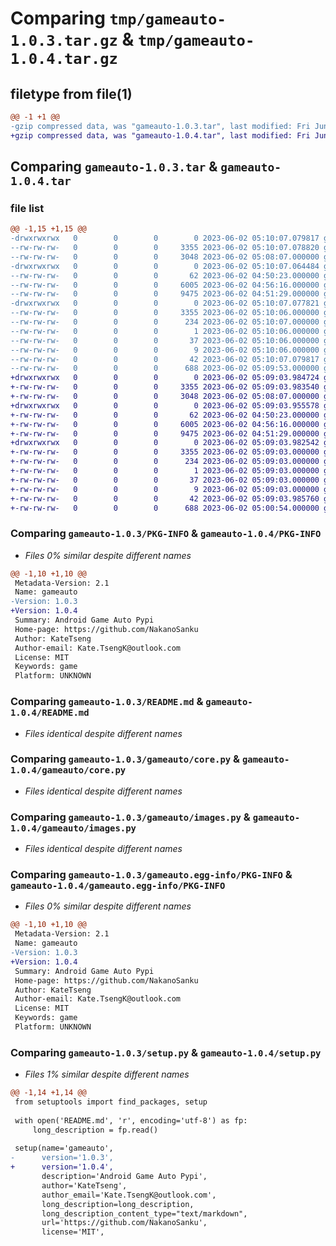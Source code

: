 # Comparing `tmp/gameauto-1.0.3.tar.gz` & `tmp/gameauto-1.0.4.tar.gz`

## filetype from file(1)

```diff
@@ -1 +1 @@
-gzip compressed data, was "gameauto-1.0.3.tar", last modified: Fri Jun  2 05:10:07 2023, max compression
+gzip compressed data, was "gameauto-1.0.4.tar", last modified: Fri Jun  2 05:09:03 2023, max compression
```

## Comparing `gameauto-1.0.3.tar` & `gameauto-1.0.4.tar`

### file list

```diff
@@ -1,15 +1,15 @@
-drwxrwxrwx   0        0        0        0 2023-06-02 05:10:07.079817 gameauto-1.0.3/
--rw-rw-rw-   0        0        0     3355 2023-06-02 05:10:07.078820 gameauto-1.0.3/PKG-INFO
--rw-rw-rw-   0        0        0     3048 2023-06-02 05:08:07.000000 gameauto-1.0.3/README.md
-drwxrwxrwx   0        0        0        0 2023-06-02 05:10:07.064484 gameauto-1.0.3/gameauto/
--rw-rw-rw-   0        0        0       62 2023-06-02 04:50:23.000000 gameauto-1.0.3/gameauto/__init__.py
--rw-rw-rw-   0        0        0     6005 2023-06-02 04:56:16.000000 gameauto-1.0.3/gameauto/core.py
--rw-rw-rw-   0        0        0     9475 2023-06-02 04:51:29.000000 gameauto-1.0.3/gameauto/images.py
-drwxrwxrwx   0        0        0        0 2023-06-02 05:10:07.077821 gameauto-1.0.3/gameauto.egg-info/
--rw-rw-rw-   0        0        0     3355 2023-06-02 05:10:06.000000 gameauto-1.0.3/gameauto.egg-info/PKG-INFO
--rw-rw-rw-   0        0        0      234 2023-06-02 05:10:07.000000 gameauto-1.0.3/gameauto.egg-info/SOURCES.txt
--rw-rw-rw-   0        0        0        1 2023-06-02 05:10:06.000000 gameauto-1.0.3/gameauto.egg-info/dependency_links.txt
--rw-rw-rw-   0        0        0       37 2023-06-02 05:10:06.000000 gameauto-1.0.3/gameauto.egg-info/requires.txt
--rw-rw-rw-   0        0        0        9 2023-06-02 05:10:06.000000 gameauto-1.0.3/gameauto.egg-info/top_level.txt
--rw-rw-rw-   0        0        0       42 2023-06-02 05:10:07.079817 gameauto-1.0.3/setup.cfg
--rw-rw-rw-   0        0        0      688 2023-06-02 05:09:53.000000 gameauto-1.0.3/setup.py
+drwxrwxrwx   0        0        0        0 2023-06-02 05:09:03.984724 gameauto-1.0.4/
+-rw-rw-rw-   0        0        0     3355 2023-06-02 05:09:03.983540 gameauto-1.0.4/PKG-INFO
+-rw-rw-rw-   0        0        0     3048 2023-06-02 05:08:07.000000 gameauto-1.0.4/README.md
+drwxrwxrwx   0        0        0        0 2023-06-02 05:09:03.955578 gameauto-1.0.4/gameauto/
+-rw-rw-rw-   0        0        0       62 2023-06-02 04:50:23.000000 gameauto-1.0.4/gameauto/__init__.py
+-rw-rw-rw-   0        0        0     6005 2023-06-02 04:56:16.000000 gameauto-1.0.4/gameauto/core.py
+-rw-rw-rw-   0        0        0     9475 2023-06-02 04:51:29.000000 gameauto-1.0.4/gameauto/images.py
+drwxrwxrwx   0        0        0        0 2023-06-02 05:09:03.982542 gameauto-1.0.4/gameauto.egg-info/
+-rw-rw-rw-   0        0        0     3355 2023-06-02 05:09:03.000000 gameauto-1.0.4/gameauto.egg-info/PKG-INFO
+-rw-rw-rw-   0        0        0      234 2023-06-02 05:09:03.000000 gameauto-1.0.4/gameauto.egg-info/SOURCES.txt
+-rw-rw-rw-   0        0        0        1 2023-06-02 05:09:03.000000 gameauto-1.0.4/gameauto.egg-info/dependency_links.txt
+-rw-rw-rw-   0        0        0       37 2023-06-02 05:09:03.000000 gameauto-1.0.4/gameauto.egg-info/requires.txt
+-rw-rw-rw-   0        0        0        9 2023-06-02 05:09:03.000000 gameauto-1.0.4/gameauto.egg-info/top_level.txt
+-rw-rw-rw-   0        0        0       42 2023-06-02 05:09:03.985760 gameauto-1.0.4/setup.cfg
+-rw-rw-rw-   0        0        0      688 2023-06-02 05:00:54.000000 gameauto-1.0.4/setup.py
```

### Comparing `gameauto-1.0.3/PKG-INFO` & `gameauto-1.0.4/PKG-INFO`

 * *Files 0% similar despite different names*

```diff
@@ -1,10 +1,10 @@
 Metadata-Version: 2.1
 Name: gameauto
-Version: 1.0.3
+Version: 1.0.4
 Summary: Android Game Auto Pypi
 Home-page: https://github.com/NakanoSanku
 Author: KateTseng
 Author-email: Kate.TsengK@outlook.com
 License: MIT
 Keywords: game
 Platform: UNKNOWN
```

### Comparing `gameauto-1.0.3/README.md` & `gameauto-1.0.4/README.md`

 * *Files identical despite different names*

### Comparing `gameauto-1.0.3/gameauto/core.py` & `gameauto-1.0.4/gameauto/core.py`

 * *Files identical despite different names*

### Comparing `gameauto-1.0.3/gameauto/images.py` & `gameauto-1.0.4/gameauto/images.py`

 * *Files identical despite different names*

### Comparing `gameauto-1.0.3/gameauto.egg-info/PKG-INFO` & `gameauto-1.0.4/gameauto.egg-info/PKG-INFO`

 * *Files 0% similar despite different names*

```diff
@@ -1,10 +1,10 @@
 Metadata-Version: 2.1
 Name: gameauto
-Version: 1.0.3
+Version: 1.0.4
 Summary: Android Game Auto Pypi
 Home-page: https://github.com/NakanoSanku
 Author: KateTseng
 Author-email: Kate.TsengK@outlook.com
 License: MIT
 Keywords: game
 Platform: UNKNOWN
```

### Comparing `gameauto-1.0.3/setup.py` & `gameauto-1.0.4/setup.py`

 * *Files 1% similar despite different names*

```diff
@@ -1,14 +1,14 @@
 from setuptools import find_packages, setup
 
 with open('README.md', 'r', encoding='utf-8') as fp:
     long_description = fp.read()
 
 setup(name='gameauto',
-      version='1.0.3',
+      version='1.0.4',
       description='Android Game Auto Pypi',
       author='KateTseng',
       author_email='Kate.TsengK@outlook.com',
       long_description=long_description,
       long_description_content_type="text/markdown",
       url='https://github.com/NakanoSanku',
       license='MIT',
```

